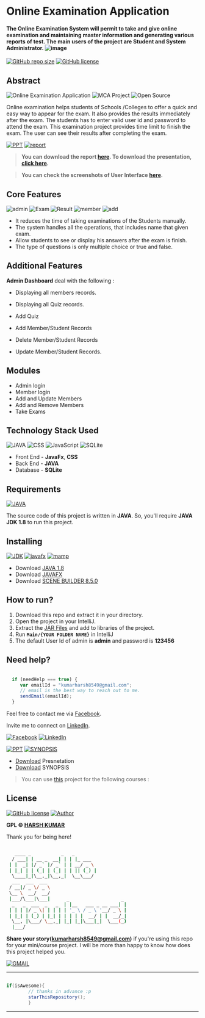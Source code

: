 # Online Examination Application

#### The Online Examination System will permit to take and give online examination and maintaining master information and generating various reports of test. The main users of the project are Student and System Administrator. ![image](https://user-images.githubusercontent.com/40995887/124512866-1261ec00-ddf7-11eb-8423-e979cce675aa.png)


[![GitHub repo size](https://img.shields.io/github/repo-size/harshmgr/Examination-Application)](https://github.com/harshmgr/Examination-Application) [![GitHub license](https://img.shields.io/github/license/harshmgr/Examination-Application)](https://github.com/harshmgr/Examination-Application/blob/master/LICENSE/)

## Abstract

![Online Examination Application](https://img.shields.io/badge/Examination-Application-lightgrey)
![MCA Project](https://img.shields.io/badge/MCA-Project-blue)
![Open Source](https://img.shields.io/badge/open--source-programming-ff69b4.svg?style=flat-square)

Online examination helps students of Schools /Colleges to offer a quick and easy way to appear for the exam. It also
provides the results immediately after the exam. The students has to enter valid user id and password to attend the
exam. This examination project provides time limit to finish the exam. The user can see their results after completing
the exam.

[![PPT](https://img.shields.io/static/v1.svg?label=Project&message=PPT&logo=microsoft-powerpoint&style=social)]() [![report](https://img.shields.io/static/v1.svg?label=Project&message=Report&logo=microsoft-word&style=social)]()

> **You can download the report [here](). To download the presentation, [click here]().**

> **You can check the screenshots of User Interface [here]().**

## Core Features

![admin](https://img.shields.io/badge/admin-login-teal.svg?style=flat-square)
![Exam](https://img.shields.io/badge/Give-Exam-maroon)
![Result](https://img.shields.io/badge/Result-Display-blue)
![member](https://img.shields.io/badge/add-member-dodgerblue.svg?style=flat-square)
![add](https://img.shields.io/badge/Add-Quizzes-sky)

- It reduces the time of taking examinations of the Students manually.
- The system handles all the operations, that includes name that given exam.
- Allow students to see or display his answers after the exam is finish.
- The type of questions is only multiple choice or true and false.

## Additional Features

**Admin Dashboard** deal with the following :

- Displaying all members records.

- Displaying all Quiz records.

- Add Quiz

- Add Member/Student Records

- Delete Member/Student Records

- Update Member/Student Records.

## Modules

- Admin login
- Member login
- Add and Update Members
- Add and Remove Members
- Take Exams

## Technology Stack Used

![JAVA](https://img.shields.io/badge/backend-java-blue.svg?logo=java&style=flat-square)
![CSS](https://img.shields.io/badge/frontend-css-yellowgreen.svg?logo=css3&style=flat-square)
![JavaScript](https://img.shields.io/badge/frontend-javafx-ff69b4.svg?logo=java&style=flat-square)
![SQLite](https://img.shields.io/badge/database-SQLite-lightgray.svg?logo=sqlite&logoColor=white&style=flat-square)

- Front End - **JavaFx**, **CSS**
- Back End - **JAVA**
- Database - **SQLite**

## Requirements

[![JAVA](https://img.shields.io/static/v1.svg?label=Source%20Code&message=java&logo=java&style=social)](https://github.com/harshmgr/Examination-Application)

The source code of this project is written in **JAVA**. So, you'll require **JAVA JDK 1.8** to run this project.

## Installing

[![JDK](https://img.shields.io/badge/jdk-1.8-red.svg?style=flat-square)](https://www.oracle.com/in/java/technologies/javase/javase-jdk8-downloads.html) [![javafx](https://img.shields.io/badge/java-fxml-blue.svg?style=flat-square)](https://gluonhq.com/products/javafx/) [![mamp](https://img.shields.io/badge/scenebuilder-8.5.0-lightyellow.svg?style=flat-square)](https://gluonhq.com/products/scene-builder/#download)

- Download [JAVA 1.8](https://www.oracle.com/in/java/technologies/javase/javase-jdk8-downloads.html)
- Download [JAVAFX](https://gluonhq.com/products/javafx/)
- Download [SCENE BUILDER 8.5.0](https://gluonhq.com/products/scene-builder/#download)

## How to run?

1. Download this repo and extract it in your directory.
2. Open the project in your IntelliJ.
3. Extract the [JAR Files](https://github.com/harshmgr/Examination-Application/blob/master/jar.zip) and add to libraries
   of the project.
4. Run **`Main/{YOUR FOLDER NAME}`** in IntelliJ
5. The default User Id of admin is **admin** and password is **123456**
## Need help?

```javascript

  if (needHelp === true) {
     var emailId = "kumarharsh8549@gmail.com";
     // email is the best way to reach out to me.
     sendEmail(emailId);
  }

```

Feel free to contact me via [Facebook](https://www.facebook.com/harsh.arya.mgr/).

Invite me to connect on [LinkedIn](https://www.linkedin.com/in/harshkumar001/).

[![Facebook](https://img.shields.io/static/v1.svg?label=follow&message=@harsh.arya.mgr&color=9cf&logo=facebook&style=flat&logoColor=white&colorA=informational)](https://m.facebook.com/harsh.arya.mgr) [![LinkedIn](https://img.shields.io/static/v1.svg?label=connect&message=@harshkumar001&color=success&logo=linkedin&style=flat&logoColor=white&colorA=blue)](https://www.linkedin.com/in/harshkumar001/)

[![PPT](https://img.shields.io/static/v1.svg?label=Project&message=PPT&logo=microsoft-powerpoint&style=social)]() [![SYNOPSIS](https://img.shields.io/static/v1.svg?label=SYNOPSIS&message=Report&logo=microsoft&style=social)]()

- [Download]()
  Presnetation
- [Download]()
  SYNOPSIS

> You can use [this](https://github.com/harshmgr/Examination-Application) project for the following courses :

## License

[![GitHub license](https://img.shields.io/github/license/vinitshahdeo/Library-Management-System.svg?style=social&logo=github)](https://github.com/harshmgr/Examination-Application/LICENSE) [![Author](https://img.shields.io/static/v1.svg?label=Author&message=@harsh.mgr&logo=github&style=social)](https://github.com/vinitshahdeo)

**GPL &copy; [HARSH KUMAR](https://github.com/harshmgr/Examination-Application/LICENSE)**

Thank you for being here!
```bash

   ____ _           _   _                   
  / ___| | __ _  __| | | |_ ___             
 | |  _| |/ _` |/ _` | | __/ _ \            
 | |_| | | (_| | (_| | | || (_) |           
  \____|_|\__,_|\__,_|  \__\___/            
  ___  ___  ___                             
 / __|/ _ \/ _ \                            
 \__ \  __/  __/                            
 |___/\___|\___|      _                   _ 
  _   _  ___  _   _  | |__   ___ _ __ ___| |
 | | | |/ _ \| | | | | '_ \ / _ \ '__/ _ \ |
 | |_| | (_) | |_| | | | | |  __/ | |  __/_|
  \__, |\___/ \__,_| |_| |_|\___|_|  \___(_)
  |___/                                     


```

**Share your story([kumarharsh8549@gmail.com](https://mail.google.com/mail/))** if you're using this repo for your
mini/course project. I will be more than happy to know how does this project helped you.

[![GMAIL](https://img.shields.io/static/v1.svg?label=send&message=kumarharsh8549@gmail.com&color=red&logo=gmail&style=social)](https://www.github.com/vinitshahdeo)

------

```java

if(isAwesome){
        // thanks in advance :p
        starThisRepository();
        }

```

-------
